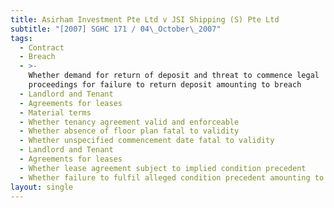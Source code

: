 ```yaml
---
title: Asirham Investment Pte Ltd v JSI Shipping (S) Pte Ltd
subtitle: "[2007] SGHC 171 / 04\_October\_2007"
tags:
  - Contract
  - Breach
  - >-
    Whether demand for return of deposit and threat to commence legal
    proceedings for failure to return deposit amounting to breach
  - Landlord and Tenant
  - Agreements for leases
  - Material terms
  - Whether tenancy agreement valid and enforceable
  - Whether absence of floor plan fatal to validity
  - Whether unspecified commencement date fatal to validity
  - Landlord and Tenant
  - Agreements for leases
  - Whether lease agreement subject to implied condition precedent
  - Whether failure to fulfil alleged condition precedent amounting to breach
layout: single
---
```


